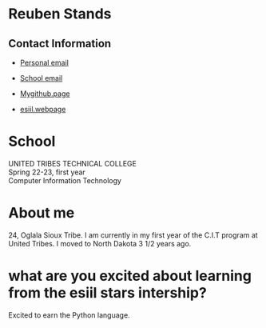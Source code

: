 # Reuben Stands  

## Contact Information  
<ul>
  <li><a href="mailto:https://reubenstands@gmail.com">Personal email</a></p></li>
  <li><a href="mailto:https://stands.reuben@stu.uttc.edu">School email</a></p></li>
  <li><p><a href="https://github.com/Haak0">Mygithub.page</a></p></li>
  <li><p><a href="https://haak0.github.io/Reubens-esiil-stars-webpage/">esiil.webpage</a></p></li>
</ul>  

# School  
UNITED TRIBES TECHNICAL COLLEGE  
Spring 22-23, first year  
Computer Information Technology  

# About me  
24, Oglala Sioux Tribe. I am currently in my first year of the C.I.T program at United Tribes. I moved to North Dakota 3 1/2 years ago. 

# what are you excited about learning from the esiil stars intership?
Excited to earn the Python language.
